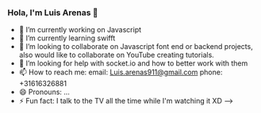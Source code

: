 ### Hola, I'm Luis Arenas  👋



- 🔭 I’m currently working on Javascript
- 🌱 I’m currently learning swifft 
- 👯 I’m looking to collaborate on Javascript font end or backend projects, also would like to collaborate on YouTube creating tutorials.
- 🤔 I’m looking for help with socket.io and how to better work with them
- 📫 How to reach me: email: Luis.arenas911@gmail.com  phone: +31616326881
- 😄 Pronouns: ...
- ⚡ Fun fact: I talk to the TV all the time while I'm watching it XD 
-->
